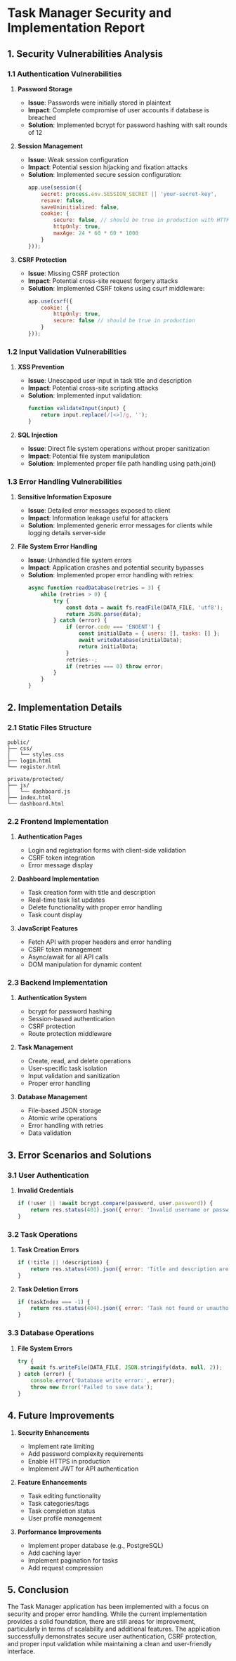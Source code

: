 # Task Manager Security and Implementation Report

## 1. Security Vulnerabilities Analysis

### 1.1 Authentication Vulnerabilities
1. **Password Storage**
   - **Issue**: Passwords were initially stored in plaintext
   - **Impact**: Complete compromise of user accounts if database is breached
   - **Solution**: Implemented bcrypt for password hashing with salt rounds of 12

2. **Session Management**
   - **Issue**: Weak session configuration
   - **Impact**: Potential session hijacking and fixation attacks
   - **Solution**: Implemented secure session configuration:
     ```javascript
     app.use(session({
         secret: process.env.SESSION_SECRET || 'your-secret-key',
         resave: false,
         saveUninitialized: false,
         cookie: {
             secure: false, // should be true in production with HTTPS
             httpOnly: true,
             maxAge: 24 * 60 * 60 * 1000
         }
     }));
     ```

3. **CSRF Protection**
   - **Issue**: Missing CSRF protection
   - **Impact**: Potential cross-site request forgery attacks
   - **Solution**: Implemented CSRF tokens using csurf middleware:
     ```javascript
     app.use(csrf({ 
         cookie: {
             httpOnly: true,
             secure: false // should be true in production
         }
     }));
     ```

### 1.2 Input Validation Vulnerabilities
1. **XSS Prevention**
   - **Issue**: Unescaped user input in task title and description
   - **Impact**: Potential cross-site scripting attacks
   - **Solution**: Implemented input validation:
     ```javascript
     function validateInput(input) {
         return input.replace(/[<>]/g, '');
     }
     ```

2. **SQL Injection**
   - **Issue**: Direct file system operations without proper sanitization
   - **Impact**: Potential file system manipulation
   - **Solution**: Implemented proper file path handling using path.join()

### 1.3 Error Handling Vulnerabilities
1. **Sensitive Information Exposure**
   - **Issue**: Detailed error messages exposed to client
   - **Impact**: Information leakage useful for attackers
   - **Solution**: Implemented generic error messages for clients while logging details server-side

2. **File System Error Handling**
   - **Issue**: Unhandled file system errors
   - **Impact**: Application crashes and potential security bypasses
   - **Solution**: Implemented proper error handling with retries:
     ```javascript
     async function readDatabase(retries = 3) {
         while (retries > 0) {
             try {
                 const data = await fs.readFile(DATA_FILE, 'utf8');
                 return JSON.parse(data);
             } catch (error) {
                 if (error.code === 'ENOENT') {
                     const initialData = { users: [], tasks: [] };
                     await writeDatabase(initialData);
                     return initialData;
                 }
                 retries--;
                 if (retries === 0) throw error;
             }
         }
     }
     ```

## 2. Implementation Details

### 2.1 Static Files Structure
```
public/
├── css/
│   └── styles.css
├── login.html
└── register.html

private/protected/
├── js/
│   └── dashboard.js
├── index.html
└── dashboard.html
```

### 2.2 Frontend Implementation
1. **Authentication Pages**
   - Login and registration forms with client-side validation
   - CSRF token integration
   - Error message display

2. **Dashboard Implementation**
   - Task creation form with title and description
   - Real-time task list updates
   - Delete functionality with proper error handling
   - Task count display

3. **JavaScript Features**
   - Fetch API with proper headers and error handling
   - CSRF token management
   - Async/await for all API calls
   - DOM manipulation for dynamic content

### 2.3 Backend Implementation
1. **Authentication System**
   - bcrypt for password hashing
   - Session-based authentication
   - CSRF protection
   - Route protection middleware

2. **Task Management**
   - Create, read, and delete operations
   - User-specific task isolation
   - Input validation and sanitization
   - Proper error handling

3. **Database Management**
   - File-based JSON storage
   - Atomic write operations
   - Error handling with retries
   - Data validation

## 3. Error Scenarios and Solutions

### 3.1 User Authentication
1. **Invalid Credentials**
   ```javascript
   if (!user || !await bcrypt.compare(password, user.password)) {
       return res.status(401).json({ error: 'Invalid username or password' });
   }
   ```

### 3.2 Task Operations
1. **Task Creation Errors**
   ```javascript
   if (!title || !description) {
       return res.status(400).json({ error: 'Title and description are required' });
   }
   ```

2. **Task Deletion Errors**
   ```javascript
   if (taskIndex === -1) {
       return res.status(404).json({ error: 'Task not found or unauthorized' });
   }
   ```

### 3.3 Database Operations
1. **File System Errors**
   ```javascript
   try {
       await fs.writeFile(DATA_FILE, JSON.stringify(data, null, 2));
   } catch (error) {
       console.error('Database write error:', error);
       throw new Error('Failed to save data');
   }
   ```

## 4. Future Improvements

1. **Security Enhancements**
   - Implement rate limiting
   - Add password complexity requirements
   - Enable HTTPS in production
   - Implement JWT for API authentication

2. **Feature Enhancements**
   - Task editing functionality
   - Task categories/tags
   - Task completion status
   - User profile management

3. **Performance Improvements**
   - Implement proper database (e.g., PostgreSQL)
   - Add caching layer
   - Implement pagination for tasks
   - Add request compression

## 5. Conclusion

The Task Manager application has been implemented with a focus on security and proper error handling. While the current implementation provides a solid foundation, there are still areas for improvement, particularly in terms of scalability and additional features. The application successfully demonstrates secure user authentication, CSRF protection, and proper input validation while maintaining a clean and user-friendly interface.
